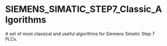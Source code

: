 # SIEMENS_SIMATIC_STEP7_Classic_Algorithms
A set of most classical and useful algorithms for Siemens Simatic Step 7 PLCs.
